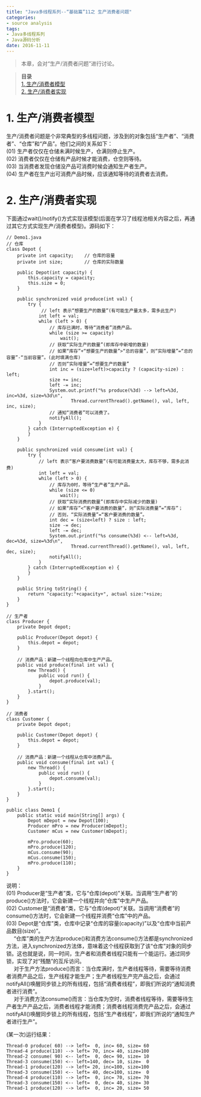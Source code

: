 ```yaml
---
title: "Java多线程系列--“基础篇”11之 生产消费者问题"
categories: 
- source analysis
tags: 
- Java多线程系列
- Java源码分析
date: 2016-11-11
---
```

 
> 本章，会对“生产/消费者问题”进行讨论。

> **目录**  
[1. 生产/消费者模型](#anchor1)  
[2. 生产/消费者实现](#anchor2)  

 
<a name="anchor1"></a>
# 1. 生产/消费者模型

生产/消费者问题是个非常典型的多线程问题，涉及到的对象包括“生产者”、“消费者”、“仓库”和“产品”。他们之间的关系如下：  
(01) 生产者仅仅在仓储未满时候生产，仓满则停止生产。  
(02) 消费者仅仅在仓储有产品时候才能消费，仓空则等待。  
(03) 当消费者发现仓储没产品可消费时候会通知生产者生产。  
(04) 生产者在生产出可消费产品时候，应该通知等待的消费者去消费。

 
<a name="anchor2"></a>
# 2. 生产/消费者实现

下面通过wait()/notify()方式实现该模型(后面在学习了线程池相关内容之后，再通过其它方式实现生产/消费者模型)。源码如下：

    // Demo1.java
    // 仓库
    class Depot {
        private int capacity;    // 仓库的容量
        private int size;        // 仓库的实际数量

        public Depot(int capacity) {
            this.capacity = capacity;
            this.size = 0;
        }

        public synchronized void produce(int val) {
            try {
                 // left 表示“想要生产的数量”(有可能生产量太多，需多此生产)
                int left = val;
                while (left > 0) {
                    // 库存已满时，等待“消费者”消费产品。
                    while (size >= capacity)
                        wait();
                    // 获取“实际生产的数量”(即库存中新增的数量)
                    // 如果“库存”+“想要生产的数量”>“总的容量”，则“实际增量”=“总的容量”-“当前容量”。(此时填满仓库)
                    // 否则“实际增量”=“想要生产的数量”
                    int inc = (size+left)>capacity ? (capacity-size) : left;
                    size += inc;
                    left -= inc;
                    System.out.printf("%s produce(%3d) --> left=%3d, inc=%3d, size=%3d\n", 
                            Thread.currentThread().getName(), val, left, inc, size);
                    // 通知“消费者”可以消费了。
                    notifyAll();
                }
            } catch (InterruptedException e) {
            }
        } 

        public synchronized void consume(int val) {
            try {
                // left 表示“客户要消费数量”(有可能消费量太大，库存不够，需多此消费)
                int left = val;
                while (left > 0) {
                    // 库存为0时，等待“生产者”生产产品。
                    while (size <= 0)
                        wait();
                    // 获取“实际消费的数量”(即库存中实际减少的数量)
                    // 如果“库存”<“客户要消费的数量”，则“实际消费量”=“库存”；
                    // 否则，“实际消费量”=“客户要消费的数量”。
                    int dec = (size<left) ? size : left;
                    size -= dec;
                    left -= dec;
                    System.out.printf("%s consume(%3d) <-- left=%3d, dec=%3d, size=%3d\n", 
                            Thread.currentThread().getName(), val, left, dec, size);
                    notifyAll();
                }
            } catch (InterruptedException e) {
            }
        }

        public String toString() {
            return "capacity:"+capacity+", actual size:"+size;
        }
    } 

    // 生产者
    class Producer {
        private Depot depot;
        
        public Producer(Depot depot) {
            this.depot = depot;
        }

        // 消费产品：新建一个线程向仓库中生产产品。
        public void produce(final int val) {
            new Thread() {
                public void run() {
                    depot.produce(val);
                }
            }.start();
        }
    }

    // 消费者
    class Customer {
        private Depot depot;
        
        public Customer(Depot depot) {
            this.depot = depot;
        }

        // 消费产品：新建一个线程从仓库中消费产品。
        public void consume(final int val) {
            new Thread() {
                public void run() {
                    depot.consume(val);
                }
            }.start();
        }
    }

    public class Demo1 {  
        public static void main(String[] args) {  
            Depot mDepot = new Depot(100);
            Producer mPro = new Producer(mDepot);
            Customer mCus = new Customer(mDepot);

            mPro.produce(60);
            mPro.produce(120);
            mCus.consume(90);
            mCus.consume(150);
            mPro.produce(110);
        }
    }

说明：  
(01) Producer是“生产者”类，它与“仓库(depot)”关联。当调用“生产者”的produce()方法时，它会新建一个线程并向“仓库”中生产产品。  
(02) Customer是“消费者”类，它与“仓库(depot)”关联。当调用“消费者”的consume()方法时，它会新建一个线程并消费“仓库”中的产品。  
(03) Depot是“仓库”类，仓库中记录“仓库的容量(capacity)”以及“仓库中当前产品数目(size)”。  
&nbsp;&nbsp;&nbsp;&nbsp; “仓库”类的生产方法produce()和消费方法consume()方法都是synchronized方法，进入synchronized方法体，意味着这个线程获取到了该“仓库”对象的同步锁。这也就是说，同一时间，生产者和消费者线程只能有一个能运行。通过同步锁，实现了对“残酷”的互斥访问。  
&nbsp;&nbsp;&nbsp;&nbsp; 对于生产方法produce()而言：当仓库满时，生产者线程等待，需要等待消费者消费产品之后，生产线程才能生产；生产者线程生产完产品之后，会通过notifyAll()唤醒同步锁上的所有线程，包括“消费者线程”，即我们所说的“通知消费者进行消费”。  
&nbsp;&nbsp;&nbsp;&nbsp; 对于消费方法consume()而言：当仓库为空时，消费者线程等待，需要等待生产者生产产品之后，消费者线程才能消费；消费者线程消费完产品之后，会通过notifyAll()唤醒同步锁上的所有线程，包括“生产者线程”，即我们所说的“通知生产者进行生产”。

(某一次)运行结果：

    Thread-0 produce( 60) --> left=  0, inc= 60, size= 60
    Thread-4 produce(110) --> left= 70, inc= 40, size=100
    Thread-2 consume( 90) <-- left=  0, dec= 90, size= 10
    Thread-3 consume(150) <-- left=140, dec= 10, size=  0
    Thread-1 produce(120) --> left= 20, inc=100, size=100
    Thread-3 consume(150) <-- left= 40, dec=100, size=  0
    Thread-4 produce(110) --> left=  0, inc= 70, size= 70
    Thread-3 consume(150) <-- left=  0, dec= 40, size= 30
    Thread-1 produce(120) --> left=  0, inc= 20, size= 50

